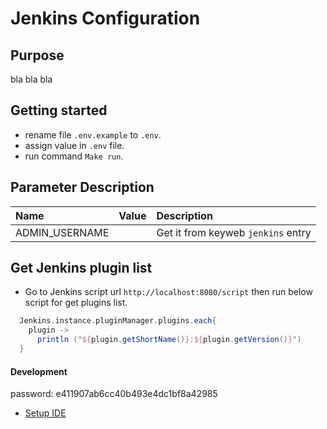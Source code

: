 # Jenkins Configuration

## Purpose
bla bla bla

## Getting started

- rename file `.env.example` to `.env`.
- assign value in `.env` file.
- run command `Make run`.

## Parameter Description

| Name                   | Value             | Description                        |
| :--------------------- | :---------------- | :--------------------------------- |
| ADMIN_USERNAME         |                   | Get it from keyweb `jenkins` entry |

## Get Jenkins plugin list

- Go to Jenkins script url `http://localhost:8080/script` then run below script for get plugins list.

```groovy
  Jenkins.instance.pluginManager.plugins.each{
    plugin -> 
      println ("${plugin.getShortName()}:${plugin.getVersion()}")
  }
```

#### Development
password: e411907ab6cc40b493e4dc1bf8a42985

- [Setup IDE](https://www.bonusbits.com/wiki/HowTo:Setup_Project_in_IntellJ_IDEA_for_Working_with_Jenkins_Plugins_Groovy_Init_Scripts)
